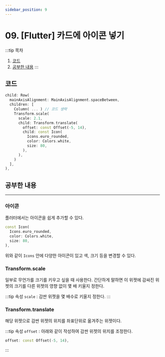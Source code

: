 ```yaml
---
sidebar_position: 9
---
```


# 09. [Flutter] 카드에 아이콘 넣기


:::tip 목차
1. [코드](#코드)
2. [공부한 내용](#공부한-내용)
:::



## 코드


```dart title='이번에 추가한 코드'
child: Row(
  mainAxisAlignment: MainAxisAlignment.spaceBetween,
  children: [
    Column( ... ) // 코드 생략
    Transform.scale(
      scale: 2.1,
      child: Transform.translate(
        offset: const Offset(-5, 14),
        child: const Icon(
          Icons.euro_rounded,
          color: Colors.white,
          size: 80,
        ),
      ),
    )
  ],
),
```


## 공부한 내용
---

### 아이콘

플러터에서는 아이콘을 쉽게 추가할 수 있다.

```dart
const Icon(
  Icons.euro_rounded,
  color: Colors.white,
  size: 80,
),
```

위와 같이 `Icons` 안에 다양한 아이콘이 있고 색, 크기 등을 변경할 수 있다.


### Transform.scale

일부로 무언가를 크기를 키우고 싶을 때 사용한다. 간단하게 말하면 이 위젯에 감싸진 위젯의 크기를 다른 위젯의 영향 없이 몇 배 키울지 정한다.

:::tip 속성
`scale` : 감싼 위젯을 몇 배수로 키울지 정한다.
:::

### Transform.translate

해당 위젯으로 감싼 위젯의 위치를 좌표단위로 옮겨주는 위젯이다.

:::tip 속성
`offset` : 아래와 같이 작성하여 감싼 위젯의 위치를 조정한다.
```dart
offset: const Offset(-5, 14),
```
:::


